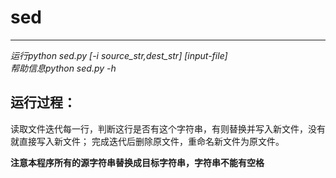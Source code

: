sed 
==

---

*运行python sed.py [-i  source_str,dest_str] [input-file]*  
*帮助信息python sed.py -h*  

## 运行过程：

读取文件迭代每一行，判断这行是否有这个字符串，有则替换并写入新文件，没有就直接写入新文件； 
完成迭代后删除原文件，重命名新文件为原文件。  

**注意本程序所有的源字符串替换成目标字符串，字符串不能有空格**
